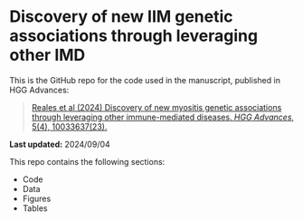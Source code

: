 # Discovery of new IIM genetic associations through leveraging other IMD

This is the GitHub repo for the code used in the manuscript, published in HGG Advances:

> [Reales et al (2024) Discovery of new myositis genetic associations through leveraging other immune-mediated diseases. *HGG Advances*, 5(4), 10033637(23).](https://www.sciencedirect.com/science/article/pii/S2666247724000769)

**Last updated:** 2024/09/04

This repo contains the following sections:

* Code
* Data
* Figures
* Tables


<!-- 
Now, we'll detail the contents of each of them:

### Code

* 00-Prepare_datasets_EDA-v2.R
* 01-compute-bhattacharyyan-distance.R
* 02-Running_DPMUnc.R
* 03-Create_DPMUnc_traceplots.R
* 04-Create_DPMUnc_PSM_heatmaps.R
* 05-Analyse_clustering_results.R
* 06-Run-coloc-v2.R
* 07-Extract-SNPs-to-map-v2.R
* 08-Mapping-genes\.py
* 09-Viz-coloc-results-v2.R
* 10-Validate-FDR-SNPs-v2.R

### Data -->

